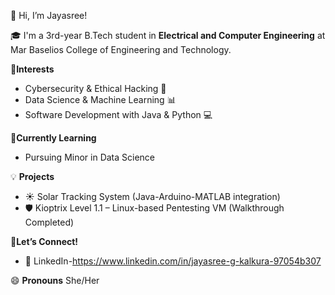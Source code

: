 👋 Hi, I’m Jayasree!

🎓 I'm a 3rd-year B.Tech student in **Electrical and Computer Engineering** at Mar Baselios College of Engineering and Technology.

 👀**Interests**
- Cybersecurity & Ethical Hacking 🔐
- Data Science & Machine Learning 📊
- Software Development with Java & Python 💻

 🌱**Currently Learning**
- Pursuing Minor in Data Science

 💡 **Projects**
- ☀️ Solar Tracking System (Java-Arduino-MATLAB integration)
- 🛡️ Kioptrix Level 1.1 – Linux-based Pentesting VM (Walkthrough Completed)

🤝**Let’s Connect!**

- 🔗 LinkedIn-https://www.linkedin.com/in/jayasree-g-kalkura-97054b307

 😄 **Pronouns**
She/Her


<!---
jayasree1805/jayasree1805 is a ✨ special ✨ repository because its `README.md` (this file) appears on your GitHub profile.
You can click the Preview link to take a look at your changes.
--->
